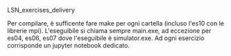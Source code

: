 LSN_exercises_delivery

Per compilare, è sufficente fare make per ogni cartella (incluso l'es10 con le librerie mpi). L'eseguibile si chiama sempre main.exe, ad eccezione per es04, es06, es07 dove l'eseguibile è simulator.exe. Ad ogni esercizio corrisponde un jupyter notebook dedicato. 
